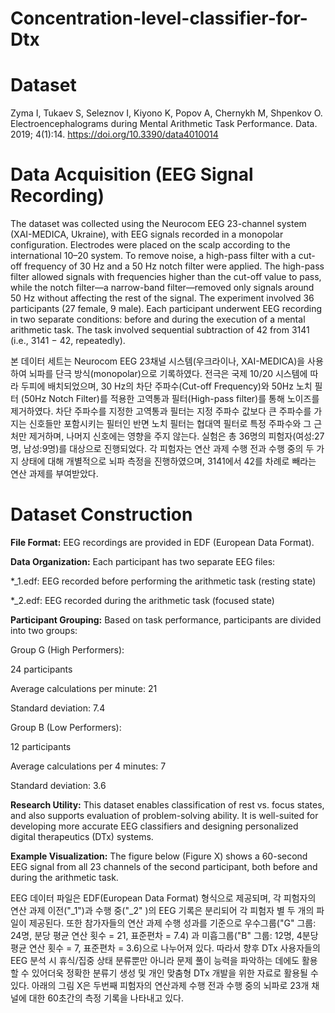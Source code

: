# Concentration-level-classifier-for-Dtx
# Dataset
Zyma I, Tukaev S, Seleznov I, Kiyono K, Popov A, Chernykh M, Shpenkov O. Electroencephalograms during Mental Arithmetic Task Performance. Data. 2019; 4(1):14. https://doi.org/10.3390/data4010014
# Data Acquisition (EEG Signal Recording)
The dataset was collected using the Neurocom EEG 23-channel system (XAI-MEDICA, Ukraine), with EEG signals recorded in a monopolar configuration. Electrodes were placed on the scalp according to the international 10–20 system. To remove noise, a high-pass filter with a cut-off frequency of 30 Hz and a 50 Hz notch filter were applied. The high-pass filter allowed signals with frequencies higher than the cut-off value to pass, while the notch filter—a narrow-band filter—removed only signals around 50 Hz without affecting the rest of the signal.
The experiment involved 36 participants (27 female, 9 male). Each participant underwent EEG recording in two separate conditions: before and during the execution of a mental arithmetic task. The task involved sequential subtraction of 42 from 3141 (i.e., 3141 − 42, repeatedly).

본 데이터 세트는 Neurocom EEG 23채널 시스템(우크라이나, XAI-MEDICA)을 사용하여 뇌파를 단극 방식(monopolar)으로 기록하였다. 전극은 국제 10/20 시스템에 따라 두피에 배치되었으며, 30 Hz의 차단 주파수(Cut-off Frequency)와 50Hz 노치 필터 (50Hz Notch Filter)를 적용한 고역통과 필터(High-pass filter)를 통해 노이즈를 제거하였다. 차단 주파수를 지정한 고역통과 필터는 지정 주파수 값보다 큰 주파수를 가지는 신호들만 포함시키는 필터인 반면 노치 필터는 협대역 필터로 특정 주파수와 그 근처만 제거하며, 나머지 신호에는 영향을 주지 않는다. 실험은 총 36명의 피험자(여성:27명, 남성:9명)를 대상으로 진행되었다. 각 피험자는 연산 과제 수행 전과 수행 중의 두 가지 상태에 대해 개별적으로 뇌파 측정을 진행하였으며, 3141에서 42를 차례로 빼라는 연산 과제를 부여받았다.

# Dataset Construction
**File Format:**
EEG recordings are provided in EDF (European Data Format).

**Data Organization:**
Each participant has two separate EEG files:

*_1.edf: EEG recorded before performing the arithmetic task (resting state)

*_2.edf: EEG recorded during the arithmetic task (focused state)

**Participant Grouping:**
Based on task performance, participants are divided into two groups:

Group G (High Performers):

24 participants

Average calculations per minute: 21

Standard deviation: 7.4

Group B (Low Performers):

12 participants

Average calculations per 4 minutes: 7

Standard deviation: 3.6

**Research Utility:**
This dataset enables classification of rest vs. focus states, and also supports evaluation of problem-solving ability.
It is well-suited for developing more accurate EEG classifiers and designing personalized digital therapeutics (DTx) systems.

**Example Visualization:**
The figure below (Figure X) shows a 60-second EEG signal from all 23 channels of the second participant, both before and during the arithmetic task.

EEG 데이터 파일은 EDF(European Data Format) 형식으로 제공되며, 각 피험자의 연산 과제 이전("_1")과 수행 중("_2" )의 EEG 기록은 분리되어 각 피험자 별 두 개의 파일이 제공된다. 또한 참가자들의 연산 과제 수행 성과를 기준으로 우수그룹("G" 그룹: 24명, 분당 평균 연산 횟수 = 21, 표준편차 = 7.4) 과 미흡그룹("B" 그룹: 12명, 4분당 평균 연산 횟수 = 7, 표준편차 = 3.6)으로 나누어져 있다. 따라서 향후 DTx 사용자들의 EEG 분석 시 휴식/집중 상태 분류뿐만 아니라 문제 풀이 능력을 파악하는 데에도 활용할 수 있어더욱 정확한 분류기 생성 및 개인 맞춤형 DTx 개발을 위한 자료로 활용될 수 있다. 아래의 그림 X은 두번째 피험자의 연산과제 수행 전과 수행 중의 뇌파로 23개 채널에 대한 60초간의 측정 기록을 나타내고 있다. 

